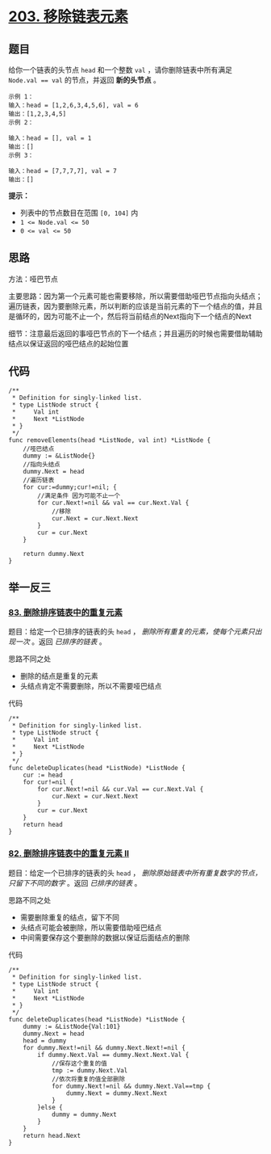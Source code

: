 # [203. 移除链表元素](https://leetcode.cn/problems/remove-linked-list-elements/)

## 题目

给你一个链表的头节点 `head` 和一个整数 `val` ，请你删除链表中所有满足 `Node.val == val` 的节点，并返回 **新的头节点** 。

```golang
示例 1：
输入：head = [1,2,6,3,4,5,6], val = 6
输出：[1,2,3,4,5]
示例 2：

输入：head = [], val = 1
输出：[]
示例 3：

输入：head = [7,7,7,7], val = 7
输出：[]
```

**提示：**

- 列表中的节点数目在范围 `[0, 104]` 内
- `1 <= Node.val <= 50`
- `0 <= val <= 50`

## 思路

方法：哑巴节点

主要思路：因为第一个元素可能也需要移除，所以需要借助哑巴节点指向头结点；遍历链表，因为要删除元素，所以判断的应该是当前元素的下一个结点的值，并且是循环的，因为可能不止一个，然后将当前结点的Next指向下一个结点的Next

细节：注意最后返回的事哑巴节点的下一个结点；并且遍历的时候也需要借助辅助结点以保证返回的哑巴结点的起始位置

## 代码

```golang
/**
 * Definition for singly-linked list.
 * type ListNode struct {
 *     Val int
 *     Next *ListNode
 * }
 */
func removeElements(head *ListNode, val int) *ListNode {
    //哑巴结点
    dummy := &ListNode{}
    //指向头结点
    dummy.Next = head
    //遍历链表
    for cur:=dummy;cur!=nil; {
        //满足条件 因为可能不止一个
        for cur.Next!=nil && val == cur.Next.Val {
            //移除
            cur.Next = cur.Next.Next
        }
        cur = cur.Next
    }

    return dummy.Next
}
```

## 举一反三

### [83. 删除排序链表中的重复元素](https://leetcode.cn/problems/remove-duplicates-from-sorted-list/)

题目：给定一个已排序的链表的头 `head` ， *删除所有重复的元素，使每个元素只出现一次* 。返回 *已排序的链表* 。

思路不同之处

- 删除的结点是重复的元素
- 头结点肯定不需要删除，所以不需要哑巴结点

代码

```golang
/**
 * Definition for singly-linked list.
 * type ListNode struct {
 *     Val int
 *     Next *ListNode
 * }
 */
func deleteDuplicates(head *ListNode) *ListNode {
    cur := head
    for cur!=nil {
        for cur.Next!=nil && cur.Val == cur.Next.Val {
            cur.Next = cur.Next.Next
        }
        cur = cur.Next
    }
    return head
}
```



### [82. 删除排序链表中的重复元素 II](https://leetcode.cn/problems/remove-duplicates-from-sorted-list-ii/)

题目：给定一个已排序的链表的头 `head` ， *删除原始链表中所有重复数字的节点，只留下不同的数字* 。返回 *已排序的链表* 。

思路不同之处

- 需要删除重复的结点，留下不同
- 头结点可能会被删除，所以需要借助哑巴结点
- 中间需要保存这个要删除的数据以保证后面结点的删除

代码

```golang
/**
 * Definition for singly-linked list.
 * type ListNode struct {
 *     Val int
 *     Next *ListNode
 * }
 */
func deleteDuplicates(head *ListNode) *ListNode {
    dummy := &ListNode{Val:101}
    dummy.Next = head
    head = dummy
    for dummy.Next!=nil && dummy.Next.Next!=nil {
        if dummy.Next.Val == dummy.Next.Next.Val {
            //保存这个重复的值
            tmp := dummy.Next.Val 
            //依次将重复的值全部删除
            for dummy.Next!=nil && dummy.Next.Val==tmp {
                dummy.Next = dummy.Next.Next
            }
        }else {
            dummy = dummy.Next
        }
    }
    return head.Next
}
```


